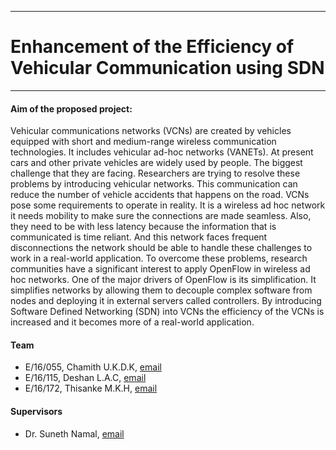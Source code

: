 ___
# Enhancement of the Efficiency of Vehicular Communication using SDN
___
#### Aim of the proposed project:
Vehicular communications networks (VCNs) are created by vehicles equipped with short and
medium-range wireless communication technologies. It includes vehicular ad-hoc networks
(VANETs). At present cars and other private vehicles are widely used by people. The biggest
challenge that they are facing. Researchers are trying to resolve these problems by introducing
vehicular networks. This communication can reduce the number of vehicle accidents that
happens on the road. VCNs pose some requirements to operate in reality. It is a wireless ad hoc
network it needs mobility to make sure the connections are made seamless. Also, they need to
be with less latency because the information that is communicated is time reliant. And this
network faces frequent disconnections the network should be able to handle these challenges
to work in a real-world application. To overcome these problems, research communities have
a significant interest to apply OpenFlow in wireless ad hoc networks. One of the major drivers
of OpenFlow is its simplification. It simplifies networks by allowing them to decouple complex
software from nodes and deploying it in external servers called controllers. By introducing
Software Defined Networking (SDN) into VCNs the efficiency of the VCNs is increased and
it becomes more of a real-world application.

#### Team

- E/16/055, Chamith U.K.D.K, [email](mailto:e16055@eng.pdn.ac.lk)
- E/16/115, Deshan L.A.C, [email](mailto:e16115@eng.pdn.ac.lk)
- E/16/172, Thisanke M.K.H, [email](mailto:e16172@eng.pdn.ac.lk)

#### Supervisors

- Dr. Suneth Namal, [email](mailto:namal@eng.pdn.ac.lk)
 
